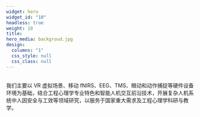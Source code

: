 ```yaml
---
widget: hero
widget_id: "10"
headless: true
weight: 10
title: 
hero_media: backgroud.jpg
design:
  columns: "1"
  css_style: null
  css_class: null
---
```


<br>
我们主要以 VR 虚拟场景、移动 fNIRS、EEG、TMS、眼动和动作捕捉等硬件设备环境为基础，结合工程心理学专业特色和智能人机交互前沿技术，开展复杂人机系统中人因安全与工效等领域研究，以服务于国家重大需求及工程心理学科研与教学。


